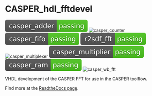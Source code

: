 # CASPER_hdl_fftdevel
![casper_adder](https://raw.githubusercontent.com/talonmyburgh/casper_dspdevel/badges/.badges/master/casper_adder_test.svg)
![casper_counter](https://raw.githubusercontent.com/talonmyburgh/casper_dspdevel/badges/.badges/master/casper_counter_test.svg)
![casper_fifo](https://raw.githubusercontent.com/talonmyburgh/casper_dspdevel/badges/.badges/master/casper_fifo_test.svg)
![r2sdf_fft](https://raw.githubusercontent.com/talonmyburgh/casper_dspdevel/badges/.badges/master/r2sdf_fft_test.svg)
![casper_multiplexer](https://raw.githubusercontent.com/talonmyburgh/casper_dspdevel/badges/.badges/master/casper_multiplexer_test.svg)
![casper_multiplier](https://raw.githubusercontent.com/talonmyburgh/casper_dspdevel/badges/.badges/master/casper_multiplier_test.svg)
![casper_ram](https://raw.githubusercontent.com/talonmyburgh/casper_dspdevel/badges/.badges/master/casper_ram_test.svg)
![casper_wb_fft](https://raw.githubusercontent.com/talonmyburgh/casper_dspdevel/badges/.badges/master/casper_wb_fft_test.svg)

VHDL development of the CASPER FFT for use in the CASPER toolflow.

Find more at the [ReadtheDocs page](https://casper-dspdevel.readthedocs.io/en/latest/?).
